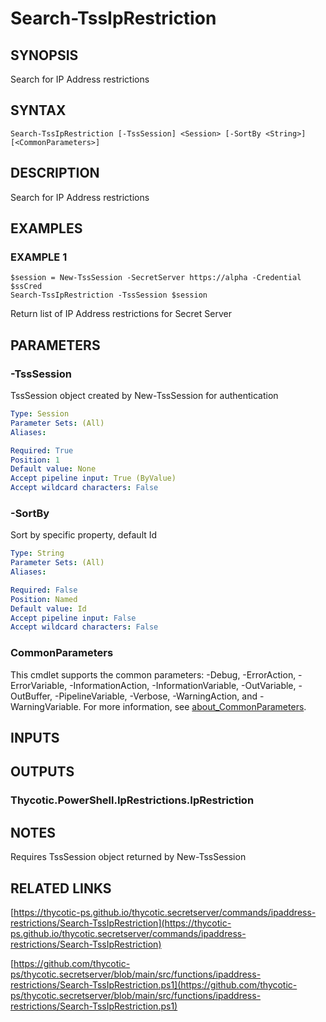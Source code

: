 # Search-TssIpRestriction

## SYNOPSIS
Search for IP Address restrictions

## SYNTAX

```
Search-TssIpRestriction [-TssSession] <Session> [-SortBy <String>] [<CommonParameters>]
```

## DESCRIPTION
Search for IP Address restrictions

## EXAMPLES

### EXAMPLE 1
```
$session = New-TssSession -SecretServer https://alpha -Credential $ssCred
Search-TssIpRestriction -TssSession $session
```

Return list of IP Address restrictions for Secret Server

## PARAMETERS

### -TssSession
TssSession object created by New-TssSession for authentication

```yaml
Type: Session
Parameter Sets: (All)
Aliases:

Required: True
Position: 1
Default value: None
Accept pipeline input: True (ByValue)
Accept wildcard characters: False
```

### -SortBy
Sort by specific property, default Id

```yaml
Type: String
Parameter Sets: (All)
Aliases:

Required: False
Position: Named
Default value: Id
Accept pipeline input: False
Accept wildcard characters: False
```

### CommonParameters
This cmdlet supports the common parameters: -Debug, -ErrorAction, -ErrorVariable, -InformationAction, -InformationVariable, -OutVariable, -OutBuffer, -PipelineVariable, -Verbose, -WarningAction, and -WarningVariable. For more information, see [about_CommonParameters](http://go.microsoft.com/fwlink/?LinkID=113216).

## INPUTS

## OUTPUTS

### Thycotic.PowerShell.IpRestrictions.IpRestriction
## NOTES
Requires TssSession object returned by New-TssSession

## RELATED LINKS

[https://thycotic-ps.github.io/thycotic.secretserver/commands/ipaddress-restrictions/Search-TssIpRestriction](https://thycotic-ps.github.io/thycotic.secretserver/commands/ipaddress-restrictions/Search-TssIpRestriction)

[https://github.com/thycotic-ps/thycotic.secretserver/blob/main/src/functions/ipaddress-restrictions/Search-TssIpRestriction.ps1](https://github.com/thycotic-ps/thycotic.secretserver/blob/main/src/functions/ipaddress-restrictions/Search-TssIpRestriction.ps1)

